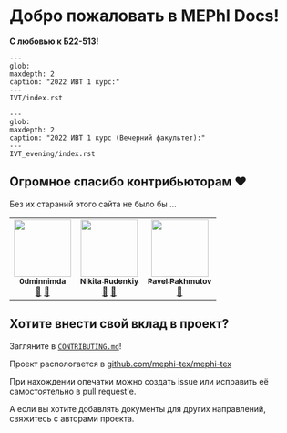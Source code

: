 <!-- MEPhI Docs documentation master file, created by
     sphinx-quickstart on Sun Sep  4 21:33:18 2022.
     You can adapt this file completely to your liking, but it should at least
     contain the root `toctree` directive. -->

# Добро пожаловать в MEPhI Docs!

**С любовью к Б22-513!**

```{toctree}
---
glob:
maxdepth: 2
caption: "2022 ИВТ 1 курс:"
---
IVT/index.rst
```

```{toctree}
---
glob:
maxdepth: 2
caption: "2022 ИВТ 1 курс (Вечерний факультет):"
---
IVT_evening/index.rst
```

## Огромное спасибо контрибьюторам ❤️

Без их стараний этого сайта не было бы ...

<!-- ALL-CONTRIBUTORS-BADGE:START - Do not remove or modify this section -->
<!-- I don't want it -->
<!-- ALL-CONTRIBUTORS-BADGE:END -->

<!-- ALL-CONTRIBUTORS-LIST:START - Do not remove or modify this section -->
<!-- prettier-ignore-start -->
<!-- markdownlint-disable -->
<table>
  <tbody>
    <tr>
      <td align="center"><a href="https://github.com/0dminnimda"><img src="https://avatars.githubusercontent.com/u/52697657?v=4?s=100" width="100px;" alt=""/><br /><sub><b>0dminnimda</b></sub></a><br /><a href="https://github.com/mephi-tex/mephi-tex/commits?author=0dminnimda" title="Documentation">📖</a> <a href="#design-0dminnimda" title="Design">🎨</a></td>
      <td align="center"><a href="https://github.com/av3nator"><img src="https://avatars.githubusercontent.com/u/20580124?v=4?s=100" width="100px;" alt=""/><br /><sub><b>Nikita Rudenkiy</b></sub></a><br /><a href="https://github.com/mephi-tex/mephi-tex/commits?author=av3nator" title="Documentation">📖</a> <a href="#design-av3nator" title="Design">🎨</a></td>
      <td align="center"><a href="https://extroot.ru/"><img src="https://avatars.githubusercontent.com/u/51322026?v=4?s=100" width="100px;" alt=""/><br /><sub><b>Pavel Pakhmutov</b></sub></a><br /><a href="https://github.com/mephi-tex/mephi-tex/commits?author=extroot" title="Documentation">📖</a></td>
    </tr>
  </tbody>
</table>

<!-- markdownlint-restore -->
<!-- prettier-ignore-end -->

<!-- ALL-CONTRIBUTORS-LIST:END -->

## Хотите внести свой вклад в проект?

Загляните в [`CONTRIBUTING.md`](https://github.com/mephi-tex/mephi-tex/blob/main/CONTRIBUTING.md)!

Проект распологается в [github.com/mephi-tex/mephi-tex](https://github.com/mephi-tex/mephi-tex)

При нахождении опечатки можно создать issue или исправить её самостоятельно в pull request'e.

А если вы хотите добавлять документы для других направлений, свяжитесь с авторами проекта.

<!--
https://docs.aiohttp.org/en/stable/contributing.html

Индексы и таблицы
=================

* :ref:`genindex`
* :ref:`modindex`
* :ref:`search`
* -->
